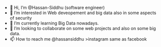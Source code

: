 - 👋 Hi, I’m @Hassan-Siddhu (software engineer)
- 👀 I’m interested in Web deveopement and big data also in some aspects of security
- 🌱 I’m currently learning Big Data nowadays.
- 💞️ I’m looking to collaborate on some web projects and also on some big data.
- 📫 How to reach me @hassansiddhu >instagram same as facebook

<!---
Hassan-Siddhu/Hassan-Siddhu is a ✨ special ✨ repository because its `README.md` (this file) appears on your GitHub profile.
You can click the Preview link to take a look at your changes.
--->
